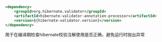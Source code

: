 ```xml
<dependency>
    <groupId>org.hibernate.validator</groupId>
    <artifactId>hibernate-validator-annotation-processor</artifactId>
    <version>${hibernate-validator.version}</version>
</dependency>
```

用于在编译期检查hibernate校验注解使用是否正确，避免运行时抛出异常

